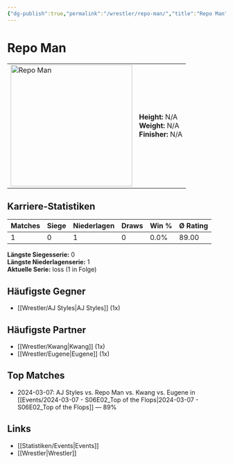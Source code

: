 ```yaml
---
{"dg-publish":true,"permalink":"/wrestler/repo-man/","title":"Repo Man","tags":["wrestler"],"noteIcon":""}
---
```



# Repo Man

<table>
        <tr>
        <td><img src="https://github.com/CptSpaulding1980/choke-slam-wrestling/releases/download/images/Repo_Man.png" width="280" alt="Repo Man"></td>
        <td>
        <b>Height:</b> N/A<br>
        <b>Weight:</b> N/A<br>
        <b>Finisher:</b> N/A<br>
        </td>
        </tr>
        </table>
        
## Karriere-Statistiken

| Matches | Siege | Niederlagen | Draws | Win % | Ø Rating |
|---------|-------|-------------|-------|-------|-----------|
| 1 | 0 | 1 | 0 | 0.0% | 89.00 |

**Längste Siegesserie:** 0<br>**Längste Niederlagenserie:** 1<br>**Aktuelle Serie:** loss (1 in Folge)


## Häufigste Gegner
- [[Wrestler/AJ Styles\|AJ Styles]] (1x)

## Häufigste Partner
- [[Wrestler/Kwang\|Kwang]] (1x)
- [[Wrestler/Eugene\|Eugene]] (1x)

## Top Matches
- 2024-03-07: AJ Styles vs. Repo Man vs. Kwang vs. Eugene  in [[Events/2024-03-07 - S06E02_Top of the Flops\|2024-03-07 - S06E02_Top of the Flops]] — 89%

## Links
- [[Statistiken/Events\|Events]]
- [[Wrestler\|Wrestler]]
